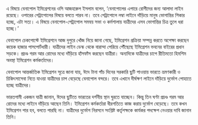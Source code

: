এ বিষয়ে বেনাপোল ইমিগ্রেশনের ওসি আজহারুল ইসলাম বলেন, ‘বেনাপোলের এপারে রোগীদের জন্য আলাদা লাইন রয়েছে। ওপারের পেট্রাপোলের বিষয়ে বলতে পারব না। তবে পেট্রাপোলে লম্বা লাইনে দাঁড়িয়ে মানুষ ভোগান্তির শিকার হচ্ছে, এটা সত্য। এ বিষয়ে বেনাপোল-পেট্রাপোল সমন্বয় সভা ও কর্মশালায় যাত্রীদের এসব ভোগান্তির চিত্র তুলে ধরা হচ্ছে।’

বেনাপোল চেকপোস্টে ইমিগ্রেশনে আজ দুপুরে খোঁজ নিয়ে জানা গেছে, ইমিগ্রেশন প্রক্রিয়া সম্পন্ন করতে অপেক্ষা করছেন কয়েক হাজার পাসপোর্টধারী। যাত্রীদের লাইন ডেস্ক থেকে বারান্দা পেরিয়ে পৌঁছেছে ইমিগ্রেশন ভবনের বাইরের প্রধান সড়কে। প্রচণ্ড গরম আর রোদের মধ্যে দাঁড়িয়ে হাঁসফাঁস করছেন যাত্রীরা। অন্যদিকে যাত্রীদের চাপে রীতিমতো হিমশিম অবস্থা ইমিগ্রেশন কর্মকর্তাদের।

বেনাপোল আন্তর্জাতিক ইমিগ্রেশন সূত্রে জানা যায়, ঈদে টানা পাঁচ দিনের সরকারি ছুটি পাওয়ায় ভারতে ভ্রমণকারী ও চিকিৎসাসেবা নিতে যাওয়া যাত্রীদের চাপ বেড়েছে বেনাপোল বন্দরে। তবে এখানে দীর্ঘক্ষণ লাইনে দাঁড়িয়ে দুর্ভোগ পোহাতে হচ্ছে যাত্রীদের।

ভারতগামী একজন যাত্রী জানান, ঈদের ছুটিতে ভারতের দর্শনীয় স্থান ঘুরতে যাচ্ছেন। কিন্তু তিন ঘণ্টা প্রচণ্ড গরম আর রোদের মধ্যে লাইনে দাঁড়িয়ে আছেন তিনি। ইমিগ্রেশন কর্মকর্তারা ধীরগতিতে কাজ করায় দুর্ভোগ বেড়েছে। তবে কখন ইমিগ্রেশন পার হব, বলতে পারছি না। যাত্রীদের দুর্ভোগ নিরসনে সংশ্লিষ্ট কর্তৃপক্ষকে কার্যকর পদক্ষেপ নেওয়ার দাবি জানান তিনি।
